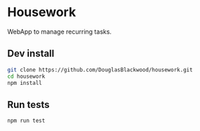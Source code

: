 # Housework

WebApp to manage recurring tasks.

## Dev install

```bash
git clone https://github.com/DouglasBlackwood/housework.git
cd housework
npm install
```

## Run tests

```bash
npm run test
```
